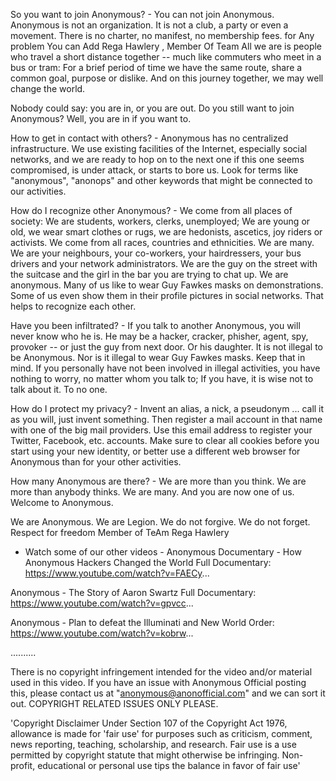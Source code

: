 So you want to join Anonymous? -
You can not join Anonymous. Anonymous is not an organization. It is not a club, a party or even a movement. There is no charter, no manifest, no membership fees.
for Any problem You can Add Rega Hawlery , Member Of Team
All we are is people who travel a short distance together -- much like commuters who meet in a bus or tram: For a brief period of time we have the same route, share a common goal, purpose or dislike. And on this journey together, we may well change the world.

Nobody could say: you are in, or you are out. Do you still want to join Anonymous? Well, you are in if you want to.

How to get in contact with others? -
Anonymous has no centralized infrastructure. We use existing facilities of the Internet, especially social networks, and we are ready to hop on to the next one if this one seems compromised, is under attack, or starts to bore us. Look for terms like "anonymous", "anonops" and other keywords that might be connected to our activities.

How do I recognize other Anonymous? -
We come from all places of society: We are students, workers, clerks, unemployed; We are young or old, we wear smart clothes or rugs, we are hedonists, ascetics, joy riders or activists. We come from all races, countries and ethnicities. We are many.
We are your neighbours, your co-workers, your hairdressers, your bus drivers and your network administrators. We are the guy on the street with the suitcase and the girl in the bar you are trying to chat up. We are anonymous. Many of us like to wear Guy Fawkes masks on demonstrations. Some of us even show them in their profile pictures in social networks. That helps to recognize each other.

Have you been infiltrated? -
If you talk to another Anonymous, you will never know who he is. He may be a hacker, cracker, phisher, agent, spy, provoker -- or just the guy from next door. Or his daughter. It is not illegal to be Anonymous. Nor is it illegal to wear Guy Fawkes masks. Keep that in mind. If you personally have not been involved in illegal activities, you have nothing to worry, no matter whom you talk to; If you have, it is wise not to talk about it. To no one.

How do I protect my privacy? -
Invent an alias, a nick, a pseudonym ... call it as you will, just invent something. Then register a mail account in that name with one of the big mail providers. Use this email address to register your Twitter, Facebook, etc. accounts. Make sure to clear all cookies before you start using your new identity, or better use a different web browser for Anonymous than for your other activities.

How many Anonymous are there? -
We are more than you think. We are more than anybody thinks. We are many.
And you are now one of us. 
Welcome to Anonymous.

We are Anonymous.
We are Legion.
We do not forgive.
We do not forget.
Respect for freedom 
Member of TeAm Rega Hawlery 

- Watch some of our other videos -
Anonymous Documentary - How Anonymous Hackers Changed the World Full Documentary:
https://www.youtube.com/watch?v=FAECy...

Anonymous - The Story of Aaron Swartz Full Documentary:
https://www.youtube.com/watch?v=gpvcc...

Anonymous - Plan to defeat the Illuminati and New World Order:
https://www.youtube.com/watch?v=kobrw...

..........

There is no copyright infringement intended for the video and/or material used in this video. If you have an issue with Anonymous Official posting this, please contact us at "anonymous@anonofficial.com" and we can sort it out. COPYRIGHT RELATED ISSUES ONLY PLEASE.

'Copyright Disclaimer Under Section 107 of the Copyright Act 1976, allowance is made for 'fair use' for purposes such as criticism, comment, news reporting, teaching, scholarship, and research. Fair use is a use permitted by copyright statute that might otherwise be infringing. Non-profit, educational or personal use tips the balance in favor of fair use'